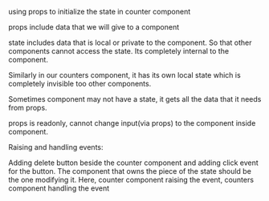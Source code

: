 using props to initialize the state in counter component

props include data that we will give to a component

state includes data that is local or private to the component. So that other components cannot access the state. Its completely internal to the component.

Similarly in our counters component, it has its own local state which is completely
invisible too other components.

Sometimes component may not have a state, it gets all the data that it needs from props.

props is readonly, cannot change input(via props) to the component inside component.

Raising and handling events:

Adding delete button beside the counter component and adding click event for the button.
The component that owns the piece of the state should be the one modifying it.
Here, counter component raising the event, counters component handling the event
